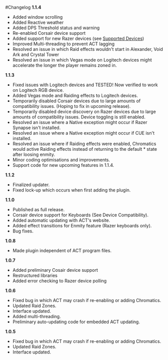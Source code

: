#Changelog
**1.1.4**
* Added window scrolling
* Added Reactive weather
* Added DPS Threshold status and warning
* Re-enabled Corsair device support
* Added support for new Razer devices (see [Supported Devices](https://github.com/roxaskeyheart/Chromatics/blob/master/README.md))
* Improved Multi-threading to prevent ACT lagging
* Resolved an issue in which Raid effects wouldn't start in Alexander, Void Ark and Crystal Tower
* Resolved an issue in which Vegas mode on Logitech devices might accelerate the longer the player remains zoned in.

**1.1.3**

* Fixed issues with Logitech devices and TESTED! Now verified to work on Logitech RGB device.
* Added Vegas mode and Raiding effects to Logitech devices.
* Temporarily disabled Corsair devices due to large amounts of compatibility issues. (Hoping to fix in upcoming release).
* Temporarily disabled device discovery on Razer devices due to large amounts of compatibility issues. Device toggling is still enabled.
* Resolved an issue where a Native exception might occur if Razer Synapse isn't installed.
* Resolved an issue where a Native exception might occur if CUE isn't installed.
* Resolved an issue where if Raiding effects were enabled, Chromatics would active Raiding effects instead of returning to the default * state after loosing enmity.
* Minor coding optimisations and improvements.
* Support code for new upcoming features in 1.1.4.

**1.1.2**
* Finalized updater.
* Fixed lock-up which occurs when first adding the plugin.

**1.1.0**

* Published as full release.
* Corsair device support for Keyboards (See Device Compatibility).
* Added automatic updating with ACT's website.
* Added effect transitions for Enmity feature (Razer keyboards only).
* Bug fixes.

**1.0.8**

* Made plugin independent of ACT program files.

**1.0.7**

* Added preliminary Cosair device support
* Restructured libraries
* Added error checking to Razer device polling

**1.0.6**

* Fixed bug in which ACT may crash if re-enabling or adding Chromatics.
* Updated Raid Zones.
* Interface updated.
* Added multi-threading.
* Preliminary auto-updating code for embedded ACT updating.

**1.0.5**

* Fixed bug in which ACT may crash if re-enabling or adding Chromatics.
* Updated Raid Zones.
* Interface updated.
